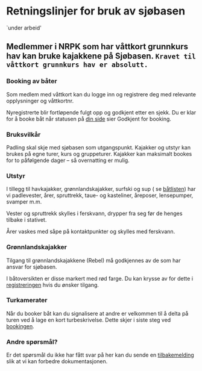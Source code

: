 # Retningslinjer for bruk av sjøbasen

`under arbeid'

## Medlemmer i NRPK som har våttkort grunnkurs hav kan bruke kajakkene på Sjøbasen. `Kravet til våttkort grunnkurs hav er absolutt.`

### Booking av båter

Som medlem med våttkort kan du logge inn og registrere deg med relevante
opplysninger og våttkortnr.

Nyregistrerte blir fortløpende fulgt opp og godkjent etter en sjekk. Du er klar
for å booke båt når statusen på [din side](om-meg) sier Godkjent for booking.

### Bruksvilkår

Padling skal skje med sjøbasen som utgangspunkt. Kajakker og utstyr kan brukes
på egne turer, kurs og gruppeturer. Kajakker kan maksimalt bookes for to
påfølgende dager – så overnatting er mulig.

### Utstyr

I tillegg til havkajakker, grønnlandskajakker, surfski og sup (
se [båtlisten](batlist)) har vi padlevester, årer, spruttrekk, taue- og
kasteliner, åreposer, lensepumper, svamper m.m.

Vester og spruttrekk skylles i ferskvann, drypper fra seg før de henges tilbake
i stativet.

Årer vaskes med såpe på kontaktpunkter og skylles med ferskvann.

### Grønnlandskajakker

Tilgang til grønnlandskajakkene (Rebel) må godkjennes av de som har ansvar for
sjøbasen.

I båtoversikten er disse markert med rød farge. Du kan krysse av for dette
i [registreringen](om-meg) hvis du ønsker tilgang.

### Turkamerater

Når du booker båt kan du signalisere at andre er velkommen til å delta på turen
ved å lage en kort turbeskrivelse. Dette skjer i siste steg ved [bookingen](ny).

### Andre spørsmål?

Er det spørsmål du ikke har fått svar på her kan du sende
en [tilbakemelding](mailto:styret@nrpk.no?subject=booking_tilbakemelding) slik
at vi kan forbedre dokumentasjonen. 